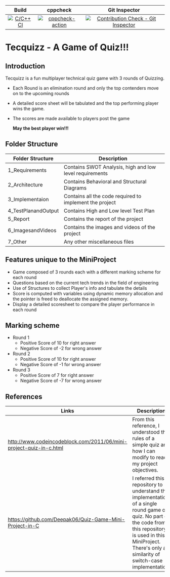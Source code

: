 |Build|cppcheck|Git Inspector|
|:--:|:--:|:--:|
|[![C/C++ CI](https://github.com/shiva-s30/265460-MiniProject/actions/workflows/c-cpp.yml/badge.svg)](https://github.com/shiva-s30/265460-MiniProject/actions/workflows/c-cpp.yml)|[![cppcheck-action](https://github.com/shiva-s30/265460-MiniProject/actions/workflows/cppcheck.yml/badge.svg)](https://github.com/shiva-s30/265460-MiniProject/actions/workflows/cppcheck.yml)|[![Contribution Check - Git Inspector](https://github.com/shiva-s30/265460-MiniProject/actions/workflows/gitinspector.yml/badge.svg)](https://github.com/shiva-s30/265460-MiniProject/actions/workflows/gitinspector.yml)|

# Tecquizz - A Game of Quiz!!!
## Introduction
Tecquizz is a fun multiplayer technical quiz game with 3 rounds of Quizzing. 
 - Each Round is an elimination round and only the top contenders move on to the upcoming rounds
 -  A detailed score sheet will be tabulated and the top performing player wins the game. 
 - The scores are made available to players post the game
              
      **May the best player win!!!**
      
 ## Folder Structure     
 |Folder Structure|Description|
 |--|--|
 |1_Requirements |Contains SWOT Analysis, high and low level requirements |
  2_Architecture | Contains Behavioral and Structural Diagrams|
  3_Implementaion | Contains all the code required to implement the project|  
  4_TestPlanandOutput |Contains High and Low level Test Plan |
  5_Report | Contains the report of the project|
6_ImagesandVideos | Contains the images and videos of the project|  
7_Other | Any other miscellaneous files |
 
 ## Features unique to the MiniProject
   - Game composed of 3 rounds each with a different marking scheme for each round
   - Questions based on the current tech trends in the field of engineering 
   - Use of Structures to collect Player's info and tabulate the details
   - Score is computed with variables using dynamic memory allocation and the pointer is freed to deallocate the assigned memory.
   - Display a detailed scoresheet to compare the player performance in each round

## Marking scheme
 - Round 1
	 - Positive Score of 10 for right answer
	 - Negative Score of -2 for wrong answer
 - Round 2
	 - Positive Score of 10 for right answer
	 - Negative Score of -1 for wrong answer
 - Round 3
	 - Positive Score of 7 for right answer
	 - Negative Score of -7 for wrong answer

   
 ## References 
 |Links|Description|
 |--|--|
 |http://www.codeincodeblock.com/2011/06/mini-project-quiz-in-c.html | From this reference, I understood the rules of a simple quiz and how I can modify to reach my project objectives.|
 https://github.com/Deepak06/Quiz-Game-Mini-Project-in-C |I referred this repository to understand the implementation of a single round game of quiz. No part of the code from this repository is used in this MiniProject. There's only a similarity of switch-case implementation.|   
  

 
      
   
